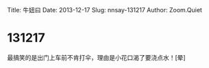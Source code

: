 Title: 牛妞曰
Date: 2013-12-17
Slug: nnsay-131217
Author: Zoom.Quiet


# 131217

最搞笑的是出门上车前不肯打伞，理由是小花口渴了要浇点水！[晕]
